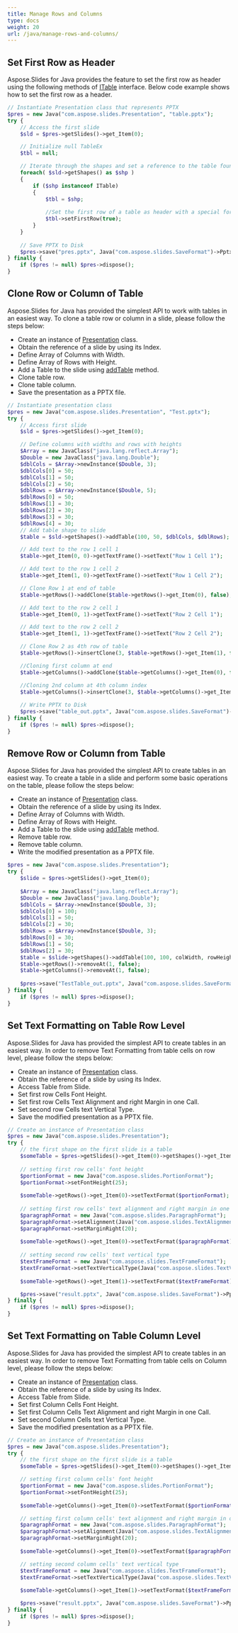 ```yaml
---
title: Manage Rows and Columns
type: docs
weight: 20
url: /java/manage-rows-and-columns/
---
```


## **Set First Row as Header**
Aspose.Slides for Java provides the feature to set the first row as header using the following methods of [ITable](https://apireference.aspose.com/slides/java/com.aspose.slides/ITable) interface. Below code example shows how to set the first row as a header.

```php
// Instantiate Presentation class that represents PPTX
$pres = new Java("com.aspose.slides.Presentation", "table.pptx");
try {
    // Access the first slide
    $sld = $pres->getSlides()->get_Item(0);

    // Initialize null TableEx
    $tbl = null;

    // Iterate through the shapes and set a reference to the table found
    foreach( $sld->getShapes() as $shp )
    {
        if ($shp instanceof ITable) 
        {
            $tbl = $shp;
            
            //Set the first row of a table as header with a special formatting.
            $tbl->setFirstRow(true);
        }
    }
    
    // Save PPTX to Disk
    $pres->save("pres.pptx", Java("com.aspose.slides.SaveFormat")->Pptx);
} finally {
    if ($pres != null) $pres->dispose();
}
```

## **Clone Row or Column of Table**
Aspose.Slides for Java has provided the simplest API to work with tables in an easiest way. To clone a table row or column in a slide, please follow the steps below:

- Create an instance of [Presentation](https://apireference.aspose.com/slides/java/com.aspose.slides/Presentation) class.
- Obtain the reference of a slide by using its Index.
- Define Array of Columns with Width.
- Define Array of Rows with Height.
- Add a Table to the slide using [addTable](https://apireference.aspose.com/slides/java/com.aspose.slides/IShapeCollection#addTable-float-float-double:A-double:A-) method.
- Clone table row.
- Clone table column.
- Save the presentation as a PPTX file.

```php
// Instantiate presentation class
$pres = new Java("com.aspose.slides.Presentation", "Test.pptx");
try {
    // Access first slide
    $sld = $pres->getSlides()->get_Item(0);

    // Define columns with widths and rows with heights
    $Array = new JavaClass("java.lang.reflect.Array");
    $Double = new JavaClass("java.lang.Double");
    $dblCols = $Array->newInstance($Double, 3);
    $dblCols[0] = 50;
    $dblCols[1] = 50;
    $dblCols[2] = 50;
    $dblRows = $Array->newInstance($Double, 5);
    $dblRows[0] = 50;
    $dblRows[1] = 30;
    $dblRows[2] = 30;
    $dblRows[3] = 30;
    $dblRows[4] = 30;
    // Add table shape to slide
    $table = $sld->getShapes()->addTable(100, 50, $dblCols, $dblRows);

    // Add text to the row 1 cell 1
    $table->get_Item(0, 0)->getTextFrame()->setText("Row 1 Cell 1");

    // Add text to the row 1 cell 2
    $table->get_Item(1, 0)->getTextFrame()->setText("Row 1 Cell 2");

    // Clone Row 1 at end of table
    $table->getRows()->addClone($table->getRows()->get_Item(0), false);

    // Add text to the row 2 cell 1
    $table->get_Item(0, 1)->getTextFrame()->setText("Row 2 Cell 1");

    // Add text to the row 2 cell 2
    $table->get_Item(1, 1)->getTextFrame()->setText("Row 2 Cell 2");

    // Clone Row 2 as 4th row of table
    $table->getRows()->insertClone(3, $table->getRows()->get_Item(1), false);

    //Cloning first column at end
    $table->getColumns()->addClone($table->getColumns()->get_Item(0), false);

    //Cloning 2nd column at 4th column index
    $table->getColumns()->insertClone(3, $table->getColumns()->get_Item(1), false);
    
    // Write PPTX to Disk
    $pres->save("table_out.pptx", Java("com.aspose.slides.SaveFormat")->Pptx);
} finally {
    if ($pres != null) $pres->dispose();
}
```

## **Remove Row or Column from Table**
Aspose.Slides for Java has provided the simplest API to create tables in an easiest way. To create a table in a slide and perform some basic operations on the table, please follow the steps below:

- Create an instance of [Presentation](https://apireference.aspose.com/slides/java/com.aspose.slides/Presentation) class.
- Obtain the reference of a slide by using its Index.
- Define Array of Columns with Width.
- Define Array of Rows with Height.
- Add a Table to the slide using [addTable](https://apireference.aspose.com/slides/java/com.aspose.slides/IShapeCollection#addTable-float-float-double:A-double:A-) method.
- Remove table row.
- Remove table column.
- Write the modified presentation as a PPTX file.

```php
$pres = new Java("com.aspose.slides.Presentation");
try {
    $slide = $pres->getSlides()->get_Item(0);
    
    $Array = new JavaClass("java.lang.reflect.Array");
    $Double = new JavaClass("java.lang.Double");
    $dblCols = $Array->newInstance($Double, 3);
    $dblCols[0] = 100;
    $dblCols[1] = 50;
    $dblCols[2] = 30;
    $dblRows = $Array->newInstance($Double, 3);
    $dblRows[0] = 30;
    $dblRows[1] = 50;
    $dblRows[2] = 30;
    $table = $slide->getShapes()->addTable(100, 100, colWidth, rowHeight);
    $table->getRows()->removeAt(1, false);
    $table->getColumns()->removeAt(1, false);
    
    $pres->save("TestTable_out.pptx", Java("com.aspose.slides.SaveFormat")->Pptx);
} finally {
    if ($pres != null) $pres->dispose();
}
```

## **Set Text Formatting on Table Row Level**
Aspose.Slides for Java has provided the simplest API to create tables in an easiest way. In order to remove Text Formatting from table cells on row level, please follow the steps below:

- Create an instance of [Presentation](https://apireference.aspose.com/slides/java/com.aspose.slides/Presentation) class.
- Obtain the reference of a slide by using its Index.
- Access Table from Slide.
- Set first row Cells Font Height.
- Set first row Cells Text Alignment and right Margin in one Call.
- Set second row Cells text Vertical Type.
- Save the modified presentation as a PPTX file.

```php
// Create an instance of Presentation class
$pres = new Java("com.aspose.slides.Presentation");
try {
    // the first shape on the first slide is a table
    $someTable = $pres->getSlides()->get_Item(0)->getShapes()->get_Item(0); 
    
    // setting first row cells' font height
    $portionFormat = new Java("com.aspose.slides.PortionFormat");
    $portionFormat->setFontHeight(25);
	
    $someTable->getRows()->get_Item(0)->setTextFormat($portionFormat);
    
    // setting first row cells' text alignment and right margin in one call
    $paragraphFormat = new Java("com.aspose.slides.ParagraphFormat");
    $paragraphFormat->setAlignment(Java("com.aspose.slides.TextAlignment")->Right);
    $paragraphFormat->setMarginRight(20);
	
    $someTable->getRows()->get_Item(0)->setTextFormat($paragraphFormat);
    
    // setting second row cells' text vertical type
    $textFrameFormat = new Java("com.aspose.slides.TextFrameFormat");
    $textFrameFormat->setTextVerticalType(Java("com.aspose.slides.TextVerticalType")->Vertical);
	
    $someTable->getRows()->get_Item(1)->setTextFormat($textFrameFormat);

    $pres->save("result.pptx", Java("com.aspose.slides.SaveFormat")->Pptx);
} finally {
    if ($pres != null) $pres->dispose();
}
```

## **Set Text Formatting on Table Column Level**
Aspose.Slides for Java has provided the simplest API to create tables in an easiest way. In order to remove Text Formatting from table cells on Column level, please follow the steps below:

- Create an instance of [Presentation](https://apireference.aspose.com/slides/java/com.aspose.slides/Presentation) class.
- Obtain the reference of a slide by using its Index.
- Access Table from Slide.
- Set first Column Cells Font Height.
- Set first Column Cells Text Alignment and right Margin in one Call.
- Set second Column Cells text Vertical Type.
- Save the modified presentation as a PPTX file.

```php
// Create an instance of Presentation class
$pres = new Java("com.aspose.slides.Presentation");
try {
    // the first shape on the first slide is a table
    $someTable = $pres->getSlides()->get_Item(0)->getShapes()->get_Item(0)];

    // setting first column cells' font height
    $portionFormat = new Java("com.aspose.slides.PortionFormat");
    $portionFormat->setFontHeight(25);
	
    $someTable->getColumns()->get_Item(0)->setTextFormat($portionFormat);

    // setting first column cells' text alignment and right margin in one call
    $paragraphFormat = new Java("com.aspose.slides.ParagraphFormat");
    $paragraphFormat->setAlignment(Java("com.aspose.slides.TextAlignment")->Right);
    $paragraphFormat->setMarginRight(20);
	
    $someTable->getColumns()->get_Item(0)->setTextFormat($paragraphFormat);

    // setting second column cells' text vertical type
    $textFrameFormat = new Java("com.aspose.slides.TextFrameFormat");
    $textFrameFormat->setTextVerticalType(Java("com.aspose.slides.TextVerticalType")->Vertical);
	
    $someTable->getColumns()->get_Item(1)->setTextFormat($textFrameFormat);

    $pres->save("result.pptx", Java("com.aspose.slides.SaveFormat")->Pptx);
} finally {
    if ($pres != null) $pres->dispose();
}
```